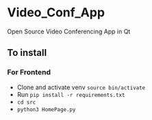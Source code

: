 # Video_Conf_App
Open Source Video Conferencing App in Qt

## To install
### For Frontend
* Clone and activate venv `source bin/activate`
* Run `pip install -r requirements.txt`
* `cd src`
* `python3 HomePage.py`